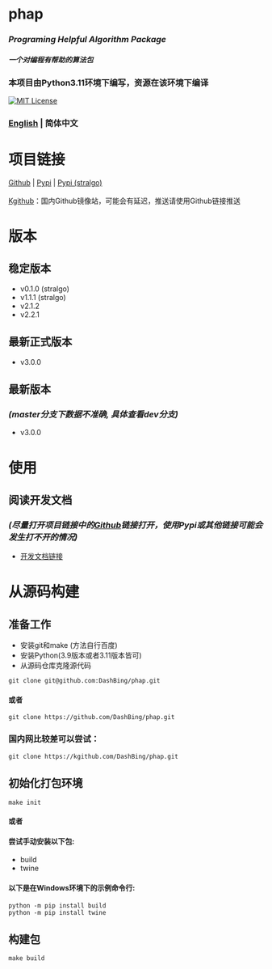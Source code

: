 # phap
### *Programing Helpful Algorithm Package*
#### *一个对编程有帮助的算法包*
### 本项目由Python3.11环境下编写，资源在该环境下编译
[![MIT License](https://img.shields.io/badge/license-MIT-blue.svg?style=flat)](http://choosealicense.com/licenses/mit/)
### [English](README.md)  | 简体中文

# 项目链接
[Github](https://github.com/DashBing/phap/ "Github") | [Pypi](https://pypi.org/project/phap/ "Pypi") | [Pypi (stralgo)](https://pypi.org/project/stralgo/ "Pypi (stralgo)")
<br><br>
[Kgithub](https://kgithub.com/DashBing/phap/)：国内Github镜像站，可能会有延迟，推送请使用Github链接推送

# 版本
## 稳定版本
+ v0.1.0 (stralgo)
+ v1.1.1 (stralgo)
+ v2.1.2
+ v2.2.1

## 最新正式版本
+ v3.0.0

## 最新版本
### *(master分支下数据不准确, 具体查看dev分支)*
+ v3.0.0

# 使用
## 阅读开发文档
### *(尽量打开项目链接中的[Github](https://github.com/DashBing/phap/ "Github")链接打开，使用Pypi或其他链接可能会发生打不开的情况)*
+ [开发文档链接](doc/README.md)

# 从源码构建
## 准备工作
+ 安装git和make (方法自行百度)
+ 安装Python(3.9版本或者3.11版本皆可)
+ 从源码仓库克隆源代码
```
git clone git@github.com:DashBing/phap.git
```
#### 或者
```
git clone https://github.com/DashBing/phap.git
```
### 国内网比较差可以尝试：
```
git clone https://kgithub.com/DashBing/phap.git
```

## 初始化打包环境
```
make init
```
#### 或者
#### 尝试手动安装以下包:
+ build
+ twine
#### 以下是在Windows环境下的示例命令行:
```
python -m pip install build
python -m pip install twine
```

## 构建包
```
make build
```
